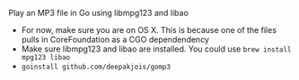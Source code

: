 Play an MP3 file in Go using libmpg123 and libao

* For now, make sure you are on OS X. This is because one of the files pulls in CoreFoundation as a CGO dependendency
* Make sure libmpg123 and libao are installed. You could use `brew install mpg123 libao`
* `goinstall github.com/deepakjois/gomp3`